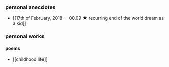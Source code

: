 
### personal anecdotes
- [[17th of February, 2018 — 00.09 ★ recurring end of the world dream as a kid]]
### personal works
#### poems
- [[childhood life]] 